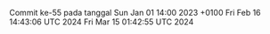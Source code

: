 Commit ke-55 pada tanggal Sun Jan 01 14:00 2023 +0100
Fri Feb 16 14:43:06 UTC 2024
Fri Mar 15 01:42:55 UTC 2024
